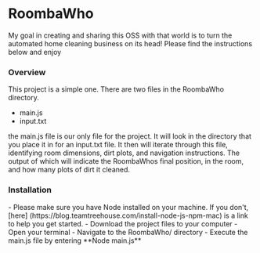 # RoombaWho
<p>My goal in creating and sharing this OSS with that world is to turn the automated home cleaning business on its head! Please find the instructions below and enjoy</p>

<h3>Overview</h3>
<p>This project is a simple one. There are two files in the RoombaWho directory.</p>

- main.js
- input.txt

<p>the main.js file is our only file for the project. It will look in the directory that you place it in for an input.txt file. It then will iterate through this file, identifying room dimensions, dirt plots, and navigation instructions. The output of which will indicate the RoombaWhos final position, in the room, and how many plots of dirt it cleaned.</p>

<h3>Installation</h3>
- Please make sure you have Node installed on your machine. If you don't, [here] (https://blog.teamtreehouse.com/install-node-js-npm-mac) is a link to help you get started.
- Download the project files to your computer
- Open your terminal
- Navigate to the RoombaWho/ directory
- Execute the main.js file by entering **Node main.js**


